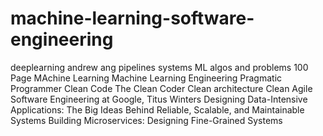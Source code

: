 # machine-learning-software-engineering

deeplearning andrew ang
pipelines
systems
ML algos and problems
100 Page MAchine Learning
Machine Learning Engineering
Pragmatic Programmer
Clean Code
The Clean Coder
Clean architecture
Clean Agile
Software Engineering at Google, Titus Winters
Designing Data-Intensive Applications: The Big Ideas Behind Reliable, Scalable, and Maintainable Systems 
Building Microservices: Designing Fine-Grained Systems
